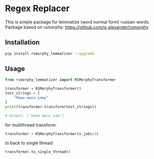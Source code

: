 # Regex Replacer

This is simple package for lemmatize (word normal form) russian words.
Package based on rsmorphy: https://github.com/g-alexander/rsmorphy

## Installation
```bash
pip install rsmorphy_lemmatizer --upgrade
```

## Usage
```python
from rsmorphy_lemmatizer import RSMorphyTransformer

transformer = RSMorphyTransformer()
test_strings = [
    "Мама мыла раму"
]
print(transformer.transform(test_strings))

# Output: ['мама мыло рам']
```

for multithread transform:
```python
transformer = RSMorphyTransformer(n_jobs=3)
```

to back to single thread:
```python
transformer.to_single_thread()
```